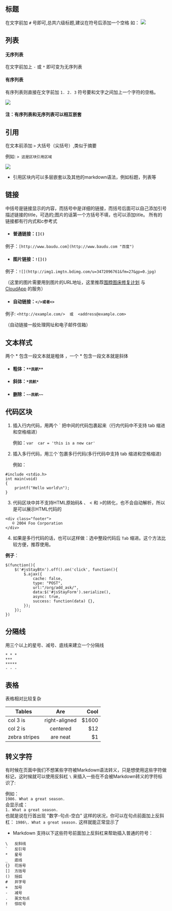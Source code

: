 ## **标题**
在文字前加 `#` 号即可,总共六级标题,建议在符号后添加一个空格
如：
![](http://ww1.sinaimg.cn/large/6aee7dbbgw1effeaclhiyj20eh09cwez.jpg)

## **列表**

#### 无序列表
在文字前加上  `-` 或  `*`  即可变为无序列表

#### 有序列表
有序列表则直接在文字前加 `1. 2. 3` 符号要和文字之间加上一个字符的空格。

![](http://ww4.sinaimg.cn/large/6aee7dbbgw1effew5aftij20d80bz3yw.jpg)

#### 注：有序列表和无序列表可以相互嵌套


## **引用**
在文本前添加 `>` 大括号（尖括号）,类似于摘要

例如: `> 这是区块引用区域`

![](http://ww3.sinaimg.cn/large/6aee7dbbgw1effezhonxlj20e009c3yu.jpg)

* 引用区块内可以多层嵌套以及其他的markdown语法，例如标题，列表等


## **链接**
中括号是链接显示的内容，而括号中是详细的链接，而括号后面可以自己添加引号描述链接的title，可选的;图片的话第一个方括号不填，也可以添加title。 所有的链接都有行内式和c参考式

* #### 普通链接：`[]()`
   
例子：`[http://www.baudu.com](http://www.baudu.com "百度")`

* #### 图片链接：`![]()`
  
例子：`![](http://img1.imgtn.bdimg.com/u=3472096761&fm=27&gp=0.jpg)`

（这里的图片需要用到图片的URL地址，这里推荐[围脖图床修复计划](http://weibotuchuang.sinaapp.com/) 与 [CloudApp](https://www.getcloudapp.com/) 的服务）

* #### 自动链接：`</>或者<>`
例子: `<http://example.com/>  或  <address@example.com>`

（自动链接一般处理网址和电子邮件信箱）


## **文本样式**

两个 * 包含一段文本就是粗体 ，一个 * 包含一段文本就是斜体  

* #### 粗体：`**民航**`

* #### 斜体：`*民航*`

* #### 删除：`~~民航~~`


## 代码区块

1. 插入行内代码，用两个 ` 把中间的代码包裹起来（行内代码中不支持 tab 缩进和空格缩进）

    例如：`var  car = 'this is a new car'`

2. 插入多行代码，用三个`包裹多行代码(多行代码中支持 tab 缩进和空格缩进)   

    例如：
```
#include <stdio.h>
int main(void)
{
    printf("Hello world\n");
}
```
3. 代码区块中并不支持HTML原始码& 、 < 和 >的转化，也不会自动解析，所以是可以展示HTML代码的
```
<div class="footer">
   © 2004 Foo Corporation
</div>
```
4. 如果是多行代码的话，也可以这样做：选中整段代码后 `Tab` 缩进。这个方法比较方便，推荐使用。

**例子**：

    $(function(){
        $('#jsStayBtn').off().on('click', function(){
            $.ajax({
                cache: false,
                type: "POST",
                url:"/org/add_ask/",
                data:$('#jsStayForm').serialize(),
                async: true,
                success: function(data) {},
            });
        });
    })

## 分隔线

用三个以上的星号、减号、底线来建立一个分隔线

`* * *`  
`***`   
`*****`   
`- - -`  


## 表格
表格相对比较复杂 

| Tables        | Are           | Cool  |
| ------------- |:-------------:| -----:|
| col 3 is      | right-aligned | $1600 |
| col 2 is      | centered      |   $12 |
| zebra stripes | are neat      |    $1 |

## **转义字符**

有时候在页面中我们不想某些字符被Markdown语法转义，只是想使用这些字符做标记，这时候就可以使用反斜杠 `\` 来插入一些在不会被Markdown转义的字符标识了:

例如：   
`1986. What a great season.`    
会显示成：  
`1. What a great season.`  
也就是说在行首出现 "数字-句点-空白" 这样的状况，你可以在句点前面加上反斜杠：
`1986\. What a great season.`  这样就能正常显示了

* Markdown 支持以下这些符号前面加上反斜杠来帮助插入普通的符号：
```
\   反斜线
`   反引号
*   星号
_   底线
{}  花括号
[]  方括号
()  括弧
#   井字号
+   加号
-   减号
.   英文句点
!   惊叹号

```
